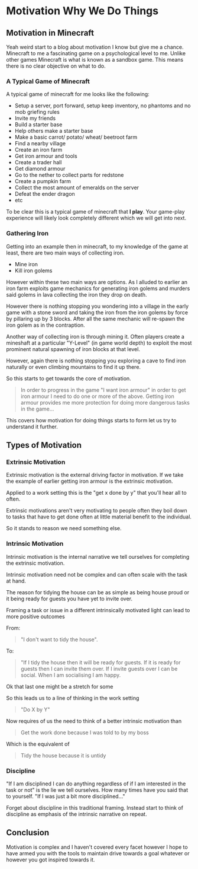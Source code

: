 # Motivation Why We Do Things

## Motivation in Minecraft

Yeah weird start to a blog about motivation I know but give me a chance. Minecraft to me a fascinating game on a psychological level to me. Unlike other games Minecraft is what is known as a sandbox game. This means there is no clear objective on what to do.

### A Typical Game of Minecraft

A typical game of minecraft for me looks like the following:

- Setup a server, port forward, setup keep inventory, no phantoms and no mob griefing rules
- Invite my friends
- Build a starter base
- Help others make a starter base
- Make a basic carrot/ potato/ wheat/ beetroot farm
- Find a nearby village
- Create an iron farm
- Get iron armour and tools
- Create a trader hall
- Get diamond armour
- Go to the nether to collect parts for redstone
- Create a pumpkin farm
- Collect the most amount of emeralds on the server
- Defeat the ender dragon
- etc

To be clear this is a typical game of minecraft that **I play**. Your game-play experience will likely look completely different which we will get into next.

### Gathering Iron

Getting into an example then in minecraft, to my knowledge of the game at least, there are two main ways of collecting iron.

- Mine iron
- Kill iron golems

However within these two main ways are options. As I alluded to earlier an iron farm exploits game mechanics for generating iron golems and murders said golems in lava collecting the iron they drop on death.

However there is nothing stopping you wondering into a village in the early game with a stone sword and taking the iron from the iron golems by force by pillaring up by 3 blocks. After all the same mechanic will re-spawn the iron golem as in the contraption.

Another way of collecting iron is through mining it. Often players create a mineshaft at a particular "Y-Level" (in game world depth) to exploit the most prominent natural spawning of iron blocks at that level.

However, again there is nothing stopping you exploring a cave to find iron naturally or even climbing mountains to find it up there.

So this starts to get towards the core of motivation.

> In order to progress in the game "I want iron armour" in order to get iron armour I need to do one or more of the above. Getting iron armour provides me more protection for doing more dangerous tasks in the game...

This covers how motivation for doing things starts to form let us try to understand it further.

## Types of Motivation

### Extrinsic Motivation

Extrinsic motivation is the external driving factor in motivation. If we take the example of earlier getting iron armour is the extrinsic motivation.

Applied to a work setting this is the "get x done by y" that you'll hear all to often.

Extrinsic motivations aren't very motivating to people often they boil down to tasks that have to get done often at little material benefit to the individual.

So it stands to reason we need something else.

### Intrinsic Motivation

Intrinsic motivation is the internal narrative we tell ourselves for completing the extrinsic motivation.

Intrinsic motivation need not be complex and can often scale with the task at hand.

The reason for tidying the house can be as simple as being house proud or it being ready for guests you have yet to invite over.

Framing a task or issue in a different intrinsically motivated light can lead to more positive outcomes

From:

> "I don't want to tidy the house".

To:

> "If I tidy the house then it will be ready for guests. If it is ready for guests then I can invite them over. If I invite guests over I can be social. When I am socialising I am happy.

Ok that last one might be a stretch for some

So this leads us to a line of thinking in the work setting

> "Do X by Y"

Now requires of us the need to think of a better intrinsic motivation than

> Get the work done because I was told to by my boss

Which is the equivalent of

> Tidy the house because it is untidy

### Discipline

"If I am disciplined I can do anything regardless of if I am interested in the task or not" is the lie we tell ourselves. How many times have you said that to yourself. "If I was just a bit more disciplined..."

Forget about discipline in this traditional framing. Instead start to think of discipline as emphasis of the intrinsic narrative on repeat.

## Conclusion

Motivation is complex and I haven't covered every facet however I hope to have armed you with the tools to maintain drive towards a goal whatever or however you got inspired towards it.
